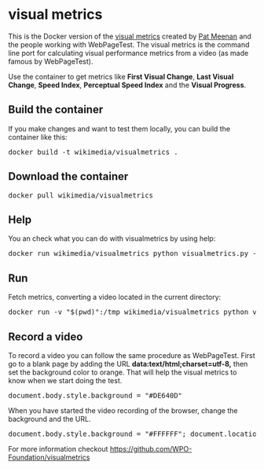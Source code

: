 # visual metrics

This is the Docker version of the [visual metrics](https://github.com/WPO-Foundation/visualmetrics) created by [Pat Meenan](https://twitter.com/patmeenan) and the people working with WebPageTest. The visual metrics is the command line port for calculating visual performance metrics from a video (as made famous by WebPageTest).

Use the container to get metrics like **First Visual Change**,
**Last Visual Change**, **Speed Index**, **Perceptual Speed Index** and the
**Visual Progress**.

## Build the container
If you make changes and want to test them locally, you can build the container like this:
<pre>
docker build -t wikimedia/visualmetrics .
</pre>

## Download the container
<pre>
docker pull wikimedia/visualmetrics
</pre>

## Help
You an check what you can do with visualmetrics by using help:
<pre>
docker run wikimedia/visualmetrics python visualmetrics.py --help
</pre>

## Run
Fetch metrics, converting a video located in the current directory:
<pre>
docker run -v "$(pwd)":/tmp wikimedia/visualmetrics python visualmetrics.py --video /tmp/myvideo.mov --perceptual -o
</pre>

## Record a video
To record a video you can follow the same procedure as WebPageTest. First go to a blank page by adding the URL **data:text/html;charset=utf-8,** then set the background color to orange. That will help the visual metrics to know when we start doing the test.

<pre>
document.body.style.background = "#DE640D"
</pre>

When you have started the video recording of the browser, change the background and the URL.
<pre>
document.body.style.background = "#FFFFFF"; document.location.href="https://en.wikipedia.org/wiki/Facebook";
</pre>

For more information checkout https://github.com/WPO-Foundation/visualmetrics
